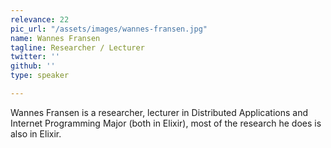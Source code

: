 ```yaml
---
relevance: 22
pic_url: "/assets/images/wannes-fransen.jpg"
name: Wannes Fransen
tagline: Researcher / Lecturer
twitter: ''
github: ''
type: speaker

---
```

Wannes Fransen is a researcher, lecturer in Distributed Applications and Internet Programming Major (both in Elixir), most of the research he does is also in Elixir.